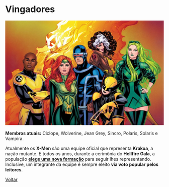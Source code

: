 # Vingadores

![X-men](/Images/todas-equipes-marvel-250422-1-1024x674.jpg "X-men")


**Membros atuais:**  Ciclope, Wolverine, Jean Grey, Sincro, Polaris, Solaris e Vampira.

Atualmente os  **X-Men**  são uma equipe oficial que representa  **Krakoa**, a nação mutante. E todos os anos, durante a cerimônia do  **Hellfire Gala**, a população  **[elege uma nova formação](https://jamesons.com.br/vote-agora-marvel-abre-votacao-popular-para-os-fas-elegerem-novo-integrante-dos-x-men/)**  para seguir lhes representando. Inclusive, um integrante da equipe é sempre eleito  **via voto popular pelos leitores**.

[Voltar](https://github.com/leonardovenan/git-readme/blob/master/Pages/xmen.md)
